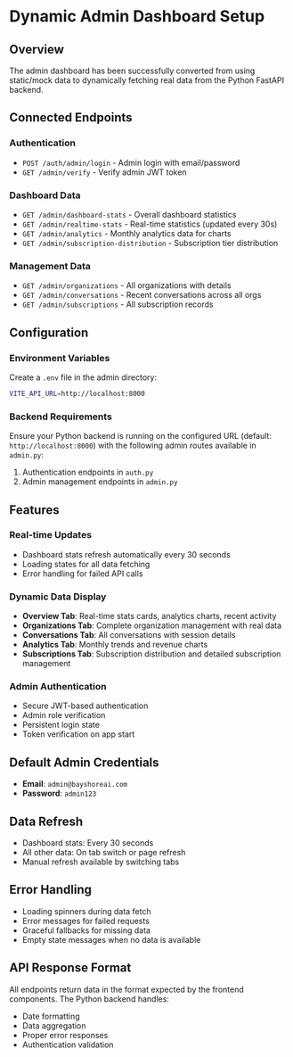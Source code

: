 # Dynamic Admin Dashboard Setup

## Overview

The admin dashboard has been successfully converted from using static/mock data to dynamically fetching real data from the Python FastAPI backend.

## Connected Endpoints

### Authentication

- `POST /auth/admin/login` - Admin login with email/password
- `GET /admin/verify` - Verify admin JWT token

### Dashboard Data

- `GET /admin/dashboard-stats` - Overall dashboard statistics
- `GET /admin/realtime-stats` - Real-time statistics (updated every 30s)
- `GET /admin/analytics` - Monthly analytics data for charts
- `GET /admin/subscription-distribution` - Subscription tier distribution

### Management Data

- `GET /admin/organizations` - All organizations with details
- `GET /admin/conversations` - Recent conversations across all orgs
- `GET /admin/subscriptions` - All subscription records

## Configuration

### Environment Variables

Create a `.env` file in the admin directory:

```bash
VITE_API_URL=http://localhost:8000
```

### Backend Requirements

Ensure your Python backend is running on the configured URL (default: `http://localhost:8000`) with the following admin routes available in `admin.py`:

1. Authentication endpoints in `auth.py`
2. Admin management endpoints in `admin.py`

## Features

### Real-time Updates

- Dashboard stats refresh automatically every 30 seconds
- Loading states for all data fetching
- Error handling for failed API calls

### Dynamic Data Display

- **Overview Tab**: Real-time stats cards, analytics charts, recent activity
- **Organizations Tab**: Complete organization management with real data
- **Conversations Tab**: All conversations with session details
- **Analytics Tab**: Monthly trends and revenue charts
- **Subscriptions Tab**: Subscription distribution and detailed subscription management

### Admin Authentication

- Secure JWT-based authentication
- Admin role verification
- Persistent login state
- Token verification on app start

## Default Admin Credentials

- **Email**: `admin@bayshoreai.com`
- **Password**: `admin123`

## Data Refresh

- Dashboard stats: Every 30 seconds
- All other data: On tab switch or page refresh
- Manual refresh available by switching tabs

## Error Handling

- Loading spinners during data fetch
- Error messages for failed requests
- Graceful fallbacks for missing data
- Empty state messages when no data is available

## API Response Format

All endpoints return data in the format expected by the frontend components. The Python backend handles:

- Date formatting
- Data aggregation
- Proper error responses
- Authentication validation

